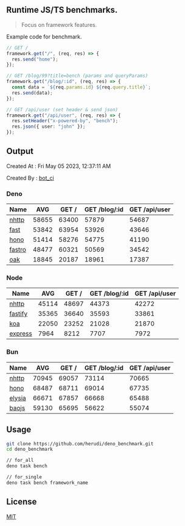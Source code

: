 ## Runtime JS/TS benchmarks.

> Focus on framework features.

Example code for benchmark.
```ts
// GET /
framework.get("/", (req, res) => {
  res.send("home");
});

// GET /blog/99?title=bench (params and queryParams)
framework.get("/blog/:id", (req, res) => {
  const data = `${req.params.id} ${req.query.title}`;
  res.send(data);
});

// GET /api/user (set header & send json)
framework.get("/api/user", (req, res) => {
  res.setHeader("x-powered-by", "bench");
  res.json({ user: "john" });
});
```

## Output
Created At : Fri May 05 2023, 12:37:11 AM

Created By : [bot_ci](https://github.com/herudi/deno_benchmarks/commits?author=github-actions%5Bbot%5D)


### Deno
|Name|AVG|GET /|GET /blog/:id|GET /api/user|
|----|----|----|----|----|
|[nhttp](https://github.com/nhttp/nhttp)|58655|63400|57879|54687|
|[fast](https://github.com/danteissaias/fast)|53842|63954|53926|43646|
|[hono](https://github.com/honojs/hono)|51414|58276|54775|41190|
|[fastro](https://github.com/fastrodev/fastro)|48477|60321|50569|34542|
|[oak](https://github.com/oakserver/oak)|18845|20187|18961|17387|
  


### Node
|Name|AVG|GET /|GET /blog/:id|GET /api/user|
|----|----|----|----|----|
|[nhttp](https://github.com/nhttp/nhttp)|45114|48697|44373|42272|
|[fastify](https://github.com/fastify/fastify)|35365|36640|35593|33861|
|[koa](https://github.com/koajs/koa)|22050|23252|21028|21870|
|[express](https://github.com/expressjs/express)|7964|8212|7707|7972|
  


### Bun
|Name|AVG|GET /|GET /blog/:id|GET /api/user|
|----|----|----|----|----|
|[nhttp](https://github.com/nhttp/nhttp)|70945|69057|73114|70665|
|[hono](https://github.com/honojs/hono)|68487|68711|69014|67735|
|[elysia](https://github.com/elysiajs/elysia)|66671|67857|66668|65488|
|[baojs](https://github.com/mattreid1/baojs)|59130|65695|56622|55074|
  



## Usage

```bash
git clone https://github.com/herudi/deno_benchmark.git
cd deno_benchmark

// for_all
deno task bench

// for_single
deno task bench framework_name
```

## License

[MIT](LICENSE)


